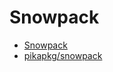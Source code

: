 # Snowpack

- [Snowpack](https://www.snowpack.dev/)
- [pikapkg/snowpack](https://github.com/pikapkg/snowpack)
